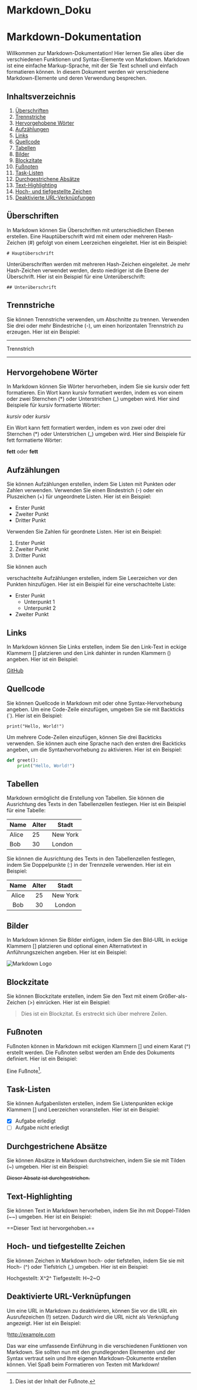 # Markdown_Doku

# Markdown-Dokumentation

Willkommen zur Markdown-Dokumentation! Hier lernen Sie alles über die verschiedenen Funktionen und Syntax-Elemente von Markdown. Markdown ist eine einfache Markup-Sprache, mit der Sie Text schnell und einfach formatieren können. In diesem Dokument werden wir verschiedene Markdown-Elemente und deren Verwendung besprechen.

## Inhaltsverzeichnis

1. [Überschriften](#überschriften)
2. [Trennstriche](#trennstriche)
3. [Hervorgehobene Wörter](#hervorgehobene-wörter)
4. [Aufzählungen](#aufzählungen)
5. [Links](#links)
6. [Quellcode](#quellcode)
7. [Tabellen](#tabellen)
8. [Bilder](#bilder)
9. [Blockzitate](#blockzitate)
10. [Fußnoten](#fußnoten)
11. [Task-Listen](#task-listen)
12. [Durchgestrichene Absätze](#durchgestrichene-absätze)
13. [Text-Highlighting](#text-highlighting)
14. [Hoch- und tiefgestellte Zeichen](#hoch-und-tiefgestellte-zeichen)
15. [Deaktivierte URL-Verknüpfungen](#deaktivierte-url-verknüpfungen)

## Überschriften

In Markdown können Sie Überschriften mit unterschiedlichen Ebenen erstellen. Eine Hauptüberschrift wird mit einem oder mehreren Hash-Zeichen (#) gefolgt von einem Leerzeichen eingeleitet. Hier ist ein Beispiel:

```
# Hauptüberschrift
```

Unterüberschriften werden mit mehreren Hash-Zeichen eingeleitet. Je mehr Hash-Zeichen verwendet werden, desto niedriger ist die Ebene der Überschrift. Hier ist ein Beispiel für eine Unterüberschrift:

```
## Unterüberschrift
```

## Trennstriche

Sie können Trennstriche verwenden, um Abschnitte zu trennen. Verwenden Sie drei oder mehr Bindestriche (-), um einen horizontalen Trennstrich zu erzeugen. Hier ist ein Beispiel:

---
Trennstrich

---

## Hervorgehobene Wörter

In Markdown können Sie Wörter hervorheben, indem Sie sie kursiv oder fett formatieren. Ein Wort kann kursiv formatiert werden, indem es von einem oder zwei Sternchen (*) oder Unterstrichen (_) umgeben wird. Hier sind Beispiele für kursiv formatierte Wörter:

*kursiv* oder _kursiv_

Ein Wort kann fett formatiert werden, indem es von zwei oder drei Sternchen (*) oder Unterstrichen (_) umgeben wird. Hier sind Beispiele für fett formatierte Wörter:

**fett** oder __fett__

## Aufzählungen

Sie können Aufzählungen erstellen, indem Sie Listen mit Punkten oder Zahlen verwenden. Verwenden Sie einen Bindestrich (-) oder ein Pluszeichen (+) für ungeordnete Listen. Hier ist ein Beispiel:

- Erster Punkt
- Zweiter Punkt
- Dritter Punkt

Verwenden Sie Zahlen für geordnete Listen. Hier ist ein Beispiel:

1. Erster Punkt
2. Zweiter Punkt
3. Dritter Punkt

Sie können auch

 verschachtelte Aufzählungen erstellen, indem Sie Leerzeichen vor den Punkten hinzufügen. Hier ist ein Beispiel für eine verschachtelte Liste:

- Erster Punkt
  - Unterpunkt 1
  - Unterpunkt 2
- Zweiter Punkt

## Links

In Markdown können Sie Links erstellen, indem Sie den Link-Text in eckige Klammern [] platzieren und den Link dahinter in runden Klammern () angeben. Hier ist ein Beispiel:

[GitHub](https://github.com/)

## Quellcode

Sie können Quellcode in Markdown mit oder ohne Syntax-Hervorhebung angeben. Um eine Code-Zeile einzufügen, umgeben Sie sie mit Backticks (`). Hier ist ein Beispiel:

`print("Hello, World!")`

Um mehrere Code-Zeilen einzufügen, können Sie drei Backticks verwenden. Sie können auch eine Sprache nach den ersten drei Backticks angeben, um die Syntaxhervorhebung zu aktivieren. Hier ist ein Beispiel:

```python
def greet():
    print("Hello, World!")
```

## Tabellen

Markdown ermöglicht die Erstellung von Tabellen. Sie können die Ausrichtung des Texts in den Tabellenzellen festlegen. Hier ist ein Beispiel für eine Tabelle:

| Name  | Alter | Stadt    |
|-------|-------|----------|
| Alice | 25    | New York |
| Bob   | 30    | London   |

Sie können die Ausrichtung des Texts in den Tabellenzellen festlegen, indem Sie Doppelpunkte (:) in der Trennzeile verwenden. Hier ist ein Beispiel:

| Name      | Alter | Stadt    |
|:---------:|:-----:|:--------:|
| Alice     | 25    | New York |
| Bob       | 30    | London   |

## Bilder

In Markdown können Sie Bilder einfügen, indem Sie den Bild-URL in eckige Klammern [] platzieren und optional einen Alternativtext in Anführungszeichen angeben. Hier ist ein Beispiel:

![Markdown Logo](https://upload.wikimedia.org/wikipedia/commons/4/48/Markdown-mark.svg)

## Blockzitate

Sie können Blockzitate erstellen, indem Sie den Text mit einem Größer-als-Zeichen (>) einrücken. Hier ist ein Beispiel:

> Dies ist ein Blockzitat.
> Es erstreckt sich über mehrere Zeilen.

## Fußnoten

Fußnoten können in Markdown mit eckigen Klammern [] und einem Karat (^) erstellt werden. Die Fußnoten selbst werden am Ende des Dokuments definiert. Hier ist ein Beispiel:

Eine Fußnote[^1].

[^1]: Dies ist der Inhalt der Fußnote.

## Task-Listen

Sie können Aufgabenlisten erstellen, indem Sie Listenpunkten eckige Klammern [] und Leerzeichen voranstellen. Hier ist ein Beispiel:

- [x] Aufgabe erledigt
- [ ] Aufgabe nicht erledigt

## Durchgestrichene Absätze

Sie können Absätze in Markdown durchstreichen, indem Sie sie mit Tilden (~) umgeben. Hier ist ein Beispiel:

~~Dieser Absatz ist durchgestrichen.~~

## Text-Highlighting

Sie können Text in Markdown hervorheben, indem Sie ihn mit Doppel-Tilden (~~) umgeben. Hier ist ein Beispiel:

==Dieser Text ist hervorgehoben.==

## Hoch- und tiefgestellte Zeichen



Sie können Zeichen in Markdown hoch- oder tiefstellen, indem Sie sie mit Hoch- (^) oder Tiefstrich (_) umgeben. Hier ist ein Beispiel:

Hochgestellt: X^2^
Tiefgestellt: H~2~O

## Deaktivierte URL-Verknüpfungen

Um eine URL in Markdown zu deaktivieren, können Sie vor die URL ein Ausrufezeichen (!) setzen. Dadurch wird die URL nicht als Verknüpfung angezeigt. Hier ist ein Beispiel:

!http://example.com

Das war eine umfassende Einführung in die verschiedenen Funktionen von Markdown. Sie sollten nun mit den grundlegenden Elementen und der Syntax vertraut sein und Ihre eigenen Markdown-Dokumente erstellen können. Viel Spaß beim Formatieren von Texten mit Markdown!
